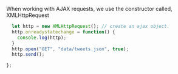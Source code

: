 
When working with AJAX requests, we use the constructor called, XMLHttpRequest

```javascript
  let http = new XMLHttpRequest(); // create an ajax object.
  http.onreadystatechange = function() {
    console.log(http);
  }
  http.open("GET", "data/tweets.json", true);
  http.send();

};

```
